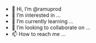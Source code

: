 - 👋 Hi, I’m @ramuprod
- 👀 I’m interested in ...
- 🌱 I’m currently learning ...
- 💞️ I’m looking to collaborate on ...
- 📫 How to reach me ...

<!---
ramuprod/ramuprod is a ✨ special ✨ repository because its `README.md` (this file) appears on your GitHub profile.
You can click the Preview link to take a look at your changes.
--->
